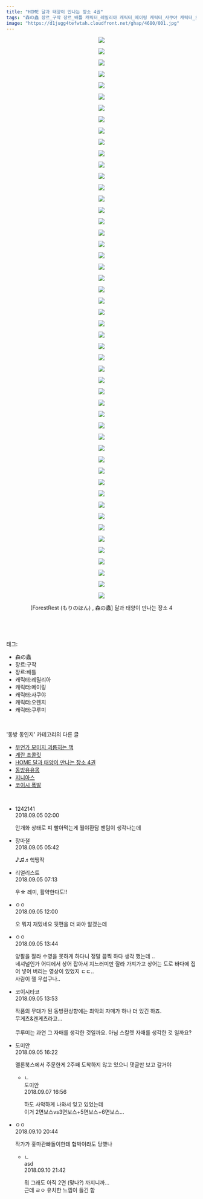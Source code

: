 ```yaml
---
title: "HOME 달과 태양이 만나는 장소 4권"
tags: "森の蟲 장르_구작 장르_배틀 캐릭터_레밀리아 캐릭터_메이링 캐릭터_사쿠야 캐릭터_오렌지 캐릭터_쿠루미 forestrest もりのほん 동방_동인지"
image: "https://d1jugg4tefwtah.cloudfront.net/ghap/4680/001.jpg"
---
```

<div class="article">
<p style="text-align: center; clear: none; float: none;"><img src="{{ site.imgserver11 }}/ghap/4680/001.jpg"/></p>
<p style="text-align: center; clear: none; float: none;"><img src="{{ site.imgserver11 }}/ghap/4680/002.jpg"/></p>
<p style="text-align: center; clear: none; float: none;"><img src="{{ site.imgserver11 }}/ghap/4680/003.jpg"/></p>
<p style="text-align: center; clear: none; float: none;"><img src="{{ site.imgserver11 }}/ghap/4680/004.jpg"/></p>
<p style="text-align: center; clear: none; float: none;"><img src="{{ site.imgserver11 }}/ghap/4680/005.jpg"/></p>
<p style="text-align: center; clear: none; float: none;"><img src="{{ site.imgserver11 }}/ghap/4680/006.jpg"/></p>
<p style="text-align: center; clear: none; float: none;"><img src="{{ site.imgserver11 }}/ghap/4680/007.jpg"/></p>
<p style="text-align: center; clear: none; float: none;"><img src="{{ site.imgserver11 }}/ghap/4680/008.jpg"/></p>
<p style="text-align: center; clear: none; float: none;"><img src="{{ site.imgserver11 }}/ghap/4680/009.jpg"/></p>
<p style="text-align: center; clear: none; float: none;"><img src="{{ site.imgserver11 }}/ghap/4680/010.jpg"/></p>
<p style="text-align: center; clear: none; float: none;"><img src="{{ site.imgserver11 }}/ghap/4680/011.jpg"/></p>
<p style="text-align: center; clear: none; float: none;"><img src="{{ site.imgserver11 }}/ghap/4680/012.jpg"/></p>
<p style="text-align: center; clear: none; float: none;"><img src="{{ site.imgserver11 }}/ghap/4680/013.jpg"/></p>
<p style="text-align: center; clear: none; float: none;"><img src="{{ site.imgserver11 }}/ghap/4680/014.jpg"/></p>
<p style="text-align: center; clear: none; float: none;"><img src="{{ site.imgserver11 }}/ghap/4680/015.jpg"/></p>
<p style="text-align: center; clear: none; float: none;"><img src="{{ site.imgserver11 }}/ghap/4680/016.jpg"/></p>
<p style="text-align: center; clear: none; float: none;"><img src="{{ site.imgserver11 }}/ghap/4680/017.jpg"/></p>
<p style="text-align: center; clear: none; float: none;"><img src="{{ site.imgserver11 }}/ghap/4680/018.jpg"/></p>
<p style="text-align: center; clear: none; float: none;"><img src="{{ site.imgserver11 }}/ghap/4680/019.jpg"/></p>
<p style="text-align: center; clear: none; float: none;"><img src="{{ site.imgserver11 }}/ghap/4680/020.jpg"/></p>
<p style="text-align: center; clear: none; float: none;"><img src="{{ site.imgserver11 }}/ghap/4680/021.jpg"/></p>
<p style="text-align: center; clear: none; float: none;"><img src="{{ site.imgserver11 }}/ghap/4680/022.jpg"/></p>
<p style="text-align: center; clear: none; float: none;"><img src="{{ site.imgserver11 }}/ghap/4680/023.jpg"/></p>
<p style="text-align: center; clear: none; float: none;"><img src="{{ site.imgserver11 }}/ghap/4680/024.jpg"/></p>
<p style="text-align: center; clear: none; float: none;"><img src="{{ site.imgserver11 }}/ghap/4680/025.jpg"/></p>
<p style="text-align: center; clear: none; float: none;"><img src="{{ site.imgserver11 }}/ghap/4680/026.jpg"/></p>
<p style="text-align: center; clear: none; float: none;"><img src="{{ site.imgserver11 }}/ghap/4680/027.jpg"/></p>
<p style="text-align: center; clear: none; float: none;"><img src="{{ site.imgserver11 }}/ghap/4680/028.jpg"/></p>
<p style="text-align: center; clear: none; float: none;"><img src="{{ site.imgserver11 }}/ghap/4680/029.jpg"/></p>
<p style="text-align: center; clear: none; float: none;"><img src="{{ site.imgserver11 }}/ghap/4680/030.jpg"/></p>
<p style="text-align: center; clear: none; float: none;"><img src="{{ site.imgserver11 }}/ghap/4680/031.jpg"/></p>
<p style="text-align: center; clear: none; float: none;"><img src="{{ site.imgserver11 }}/ghap/4680/032.jpg"/></p>
<p style="text-align: center; clear: none; float: none;"><img src="{{ site.imgserver11 }}/ghap/4680/033.jpg"/></p>
<p style="text-align: center; clear: none; float: none;"><img src="{{ site.imgserver11 }}/ghap/4680/034.jpg"/></p>
<p style="text-align: center; clear: none; float: none;"><img src="{{ site.imgserver11 }}/ghap/4680/035.jpg"/></p>
<p style="text-align: center; clear: none; float: none;"><img src="{{ site.imgserver11 }}/ghap/4680/036.jpg"/></p>
<p style="text-align: center; clear: none; float: none;"><img src="{{ site.imgserver11 }}/ghap/4680/037.jpg"/></p>
<p style="text-align: center; clear: none; float: none;"><img src="{{ site.imgserver11 }}/ghap/4680/038.jpg"/></p>
<p style="text-align: center; clear: none; float: none;"><img src="{{ site.imgserver11 }}/ghap/4680/039.jpg"/></p>
<p style="text-align: center; clear: none; float: none;"><img src="{{ site.imgserver11 }}/ghap/4680/040.jpg"/></p>
<p style="text-align: center; clear: none; float: none;"><img src="{{ site.imgserver11 }}/ghap/4680/041.jpg"/></p>
<p style="text-align: center; clear: none; float: none;"><img src="{{ site.imgserver11 }}/ghap/4680/042.jpg"/></p>
<p style="text-align: center; clear: none; float: none;"><img src="{{ site.imgserver11 }}/ghap/4680/043.jpg"/></p>
<p style="text-align: center; clear: none; float: none;"><img src="{{ site.imgserver11 }}/ghap/4680/044.jpg"/></p>
<p style="text-align: center; clear: none; float: none;"><img src="{{ site.imgserver11 }}/ghap/4680/045.jpg"/></p>
<p style="text-align: center; clear: none; float: none;"><img src="{{ site.imgserver11 }}/ghap/4680/046.jpg"/></p>
<p style="text-align: center; clear: none; float: none;"><img src="{{ site.imgserver11 }}/ghap/4680/047.jpg"/></p>
<p style="text-align: center; clear: none; float: none;"><img src="{{ site.imgserver11 }}/ghap/4680/048.jpg"/></p>
<p style="text-align: center; clear: none; float: none;"><img src="{{ site.imgserver11 }}/ghap/4680/049.jpg"/></p>
<p style="text-align: center; clear: none; float: none;"><img src="{{ site.imgserver11 }}/ghap/4680/050.jpg"/></p>
<p style="text-align: center; clear: none; float: none;">[ForestRest (もりのほん) , 森の蟲] 달과 태양이 만나는 장소 4</p>
<p><br/></p>
</div><br/>
<div class="tagTrail">
<p>태그: </p>
<ul>
<li>森の蟲</li>
<li>장르:구작</li>
<li>장르:배틀</li>
<li>캐릭터:레밀리아</li>
<li>캐릭터:메이링</li>
<li>캐릭터:사쿠야</li>
<li>캐릭터:오렌지</li>
<li>캐릭터:쿠루미</li>
</ul>
</div><br/>
<div class="another">
<p>'동방 동인지' 카테고리의 다른 글</p>
<ul>
<li><a href="/ghap_4683">무언가 모미지 괴롭히는 책</a></li>
<li><a href="/ghap_4681">계란 초콜릿</a></li>
<li><a href="/ghap_4680">HOME 달과 태양이 만나는 장소 4권</a></li>
<li><a href="/ghap_4675">동방유유몽</a></li>
<li><a href="/ghap_4674">지니아스</a></li>
<li><a href="/ghap_4673">코이시 폭발</a></li>
</ul>
</div><br/>
<div class="cb_module cb_fluid">
<div class="cb_wrt cb_profile">
<div class="comment">
<ul>
<li class="cb_thumb_off" id="comment15326264">
<div class="cb_comment_area">
<div class="cb_info_area">
<div class="cb_section">
<span class="cb_nick_name">1242141</span>
</div>
<div class="cb_section">
<span class="cb_date">2018.09.05 02:00 </span>
</div>
</div>
<div class="cb_dsc_comment">
<p class="cb_dsc">
											안개화 상태로 피 빨아먹는게 월야환담 팬텀이 생각나는데
										</p>
</div>
</div></li>
<li class="cb_thumb_off" id="comment15326342">
<div class="cb_comment_area">
<div class="cb_info_area">
<div class="cb_section">
<span class="cb_nick_name">장마철</span>
</div>
<div class="cb_section">
<span class="cb_date">2018.09.05 05:42 </span>
</div>
</div>
<div class="cb_dsc_comment">
<p class="cb_dsc">
											♪♫♬핵띵작
										</p>
</div>
</div></li>
<li class="cb_thumb_off" id="comment15326365">
<div class="cb_comment_area">
<div class="cb_info_area">
<div class="cb_section">
<span class="cb_nick_name">리얼리스트</span>
</div>
<div class="cb_section">
<span class="cb_date">2018.09.05 07:13 </span>
</div>
</div>
<div class="cb_dsc_comment">
<p class="cb_dsc">
											우☆ 레미, 활약한다도!!
										</p>
</div>
</div></li>
<li class="cb_thumb_off" id="comment15326478">
<div class="cb_comment_area">
<div class="cb_info_area">
<div class="cb_section">
<span class="cb_nick_name">ㅇㅇ</span>
</div>
<div class="cb_section">
<span class="cb_date">2018.09.05 12:00 </span>
</div>
</div>
<div class="cb_dsc_comment">
<p class="cb_dsc">
											오 뭐지 재밌네요 뒷편을 더 봐야 알겠는데
										</p>
</div>
</div></li>
<li class="cb_thumb_off" id="comment15326522">
<div class="cb_comment_area">
<div class="cb_info_area">
<div class="cb_section">
<span class="cb_nick_name">ㅇㅇ</span>
</div>
<div class="cb_section">
<span class="cb_date">2018.09.05 13:44 </span>
</div>
</div>
<div class="cb_dsc_comment">
<p class="cb_dsc">
											양팔을 잘라 수영을 못하게 하다니 정말 끔찍 하다 생각 했는데 ..<br/>
네셔널인가 어디에서 상어 잡아서 지느러미만 잘라 가져가고 상어는 도로 바다에 집어 넣어 버리는 영상이 있었지 ㄷㄷ..<br/>
사람이 젤 무섭구나..
										</p>
</div>
</div></li>
<li class="cb_thumb_off" id="comment15326528">
<div class="cb_comment_area">
<div class="cb_info_area">
<div class="cb_section">
<span class="cb_nick_name">코이시타코</span>
</div>
<div class="cb_section">
<span class="cb_date">2018.09.05 13:53 </span>
</div>
</div>
<div class="cb_dsc_comment">
<p class="cb_dsc">
											작품의 무대가 된 동방환상향에는 최악의 자매가 하나 더 있긴 하죠.<br/>
무게츠&amp;겐게츠라고...<br/>
<br/>
쿠루미는 과연 그 자매를 생각한 것일까요. 아님 스칼렛 자매를 생각한 것 일까요?
										</p>
</div>
</div></li>
<li class="cb_thumb_off" id="comment15326595">
<div class="cb_comment_area">
<div class="cb_info_area">
<div class="cb_section">
<span class="cb_nick_name">도미안</span>
</div>
<div class="cb_section">
<span class="cb_date">2018.09.05 16:22 </span>
</div>
</div>
<div class="cb_dsc_comment">
<p class="cb_dsc">
											멜론북스에서 주문한게 2주째 도착하지 않고 있으니 댓글만 보고 갈거야
										</p>
</div>
<ul>
<li class="cb_thumb_off" id="comment15327771">
<span class="cb_bu_subnode">ㄴ</span>
<div class="cb_comment_area">
<div class="cb_info_area">
<div class="cb_section">
<span class="cb_nick_name">도미안</span>
</div>
<div class="cb_section">
<span class="cb_date">2018.09.07 16:56 </span>
</div>
</div>
<div class="cb_dsc_comment">
<p class="cb_dsc">
																하도 사악하게 나와서 잊고 있었는데<br/>
이거 2면보스vs3면보스+5면보스+6면보스...
															</p>
</div>
</div>
</li>
</ul>
</div></li>
<li class="cb_thumb_off" id="comment15329704">
<div class="cb_comment_area">
<div class="cb_info_area">
<div class="cb_section">
<span class="cb_nick_name">ㅇㅇ</span>
</div>
<div class="cb_section">
<span class="cb_date">2018.09.10 20:44 </span>
</div>
</div>
<div class="cb_dsc_comment">
<p class="cb_dsc">
											작가가 홍마관빠돌이한테 협박이라도 당했나
										</p>
</div>
<ul>
<li class="cb_thumb_off" id="comment15329727">
<span class="cb_bu_subnode">ㄴ</span>
<div class="cb_comment_area">
<div class="cb_info_area">
<div class="cb_section">
<span class="cb_nick_name">asd</span>
</div>
<div class="cb_section">
<span class="cb_date">2018.09.10 21:42 </span>
</div>
</div>
<div class="cb_dsc_comment">
<p class="cb_dsc">
																뭐 그래도 아직 2면 (맞나?) 까지니까...<br/>
근데 ㄹㅇ 유치한 느낌이 들긴 함
															</p>
</div>
</div>
</li>
</ul>
</div></li>
</ul>
</div>
</div><!-- commentList close -->
</div><br/>
